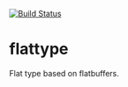 [![Build Status](https://travis-ci.org/Yeolar/flattype.svg?branch=master)](https://travis-ci.org/Yeolar/flattype)

flattype
========

Flat type based on flatbuffers.
